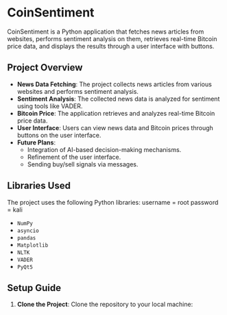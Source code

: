 # CoinSentiment

CoinSentiment is a Python application that fetches news articles from websites, performs sentiment analysis on them, 
retrieves real-time Bitcoin price data, and displays the results through a user interface with buttons.

## Project Overview

- **News Data Fetching**: The project collects news articles from various websites and performs sentiment analysis.
- **Sentiment Analysis**: The collected news data is analyzed for sentiment using tools like VADER.
- **Bitcoin Price**: The application retrieves and analyzes real-time Bitcoin price data.
- **User Interface**: Users can view news data and Bitcoin prices through buttons on the user interface.
- **Future Plans**:
  - Integration of AI-based decision-making mechanisms.
  - Refinement of the user interface.
  - Sending buy/sell signals via messages.

## Libraries Used

The project uses the following Python libraries:
username = root
password = kali
- `NumPy`
- `asyncio`
- `pandas`
- `Matplotlib`
- `NLTK`
- `VADER`
- `PyQt5`

## Setup Guide

1. **Clone the Project**:
   Clone the repository to your local machine:
